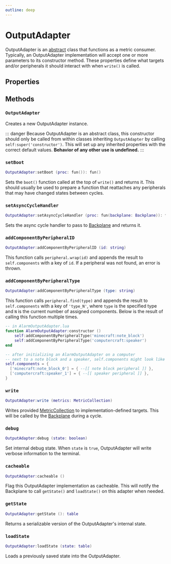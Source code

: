 ```yaml
---
outline: deep
---
```


# OutputAdapter <Badge type="info" text="API" /> <RepoLink path="lib/OutputAdapter.lua" />

OutputAdapter is an [abstract](https://en.wikipedia.org/wiki/Abstract_type) class that functions as a metric consumer. Typically, an OutputAdapter implementation will accept one or more parameters to its constructor method. These properties define what targets and/or peripherals it should interact with when `write()` is called.

## Properties

<PropertiesTable
  :properties="[
    {
      name: 'components',
      type: '{ [string]: table }',
      default: '{}',
      description: 'Dictionary of assigned peripherals.',
      setBy: 'subclass'
    }
  ]"
/>

## Methods

### `OutputAdapter`

Creates a new OutputAdapter instance.

::: danger
Because OutputAdapter is an abstract class, this constructor should only be called from within classes inheriting `OutputAdapter` by calling `self:super('constructor')`. This will set up any inherited properties with the correct default values. **Behavior of any other use is undefined.**
:::

### `setBoot`

```lua
OutputAdapter:setBoot (proc: fun()): fun()
```

Sets the `boot()` function called at the top of `write()` and returns it. This should usually be used to prepare a function that reattaches any peripherals that may have changed states between cycles.

### `setAsyncCycleHandler`

```lua
OutputAdapter:setAsyncCycleHandler (proc: fun(backplane: Backplane)): fun(backplane: Backplane)
```

Sets the async cycle handler to pass to [Backplane](Backplane) and returns it.

### `addComponentByPeripheralID`

```lua
OutputAdapter:addComponentByPeripheralID (id: string)
```

This function calls `peripheral.wrap(id)` and appends the result to `self.components` with a key of `id`. If a peripheral was not found, an error is thrown.

### `addComponentByPeripheralType`

```lua
OutputAdapter:addComponentByPeripheralType (type: string)
```

This function calls `peripheral.find(type)` and appends the result to `self.components` with a key of `'type_N'`, where `type` is the specified type and `N` is the current number of assigned components. Below is the result of calling this function multiple times.

```lua
-- in AlarmOutputAdapter.lua
function AlarmOutputAdapter:constructor ()
	self:addComponentByPeripheralType('minecraft:note_block')
	self:addComponentByPeripheralType('computercraft:speaker')
end

-- after initializing an AlarmOutputAdapter on a computer
-- next to a note block and a speaker, self.components might look like this
self.components = {
  ['minecraft:note_block_0'] = { --[[ note block peripheral ]] },
  ['computercraft:speaker_1'] = { --[[ speaker peripheral ]] },
}
```

### `write` <Badge type="warning" text="abstract" />

```lua
OutputAdapter:write (metrics: MetricCollection)
```

Writes provided [MetricCollection](MetricCollection) to implementation-defined targets. This will be called by the [Backplane](Backplane) during a cycle.

### `debug`

```lua
OutputAdapter:debug (state: boolean)
```

Set internal debug state. When `state` is `true`, OutputAdapter will write verbose information to the terminal.

### `cacheable`

```lua
OutputAdapter:cacheable ()
```

Flag this OutputAdapter implementation as cacheable. This will notify the Backplane to call `getState()` and `loadState()` on this adapter when needed.

### `getState` <Badge type="warning" text="abstract" />

```lua
OutputAdapter:getState (): table
```

Returns a serializable version of the OutputAdapter's internal state.

### `loadState` <Badge type="warning" text="abstract" />

```lua
OutputAdapter:loadState (state: table)
```

Loads a previously saved state into the OutputAdapter.